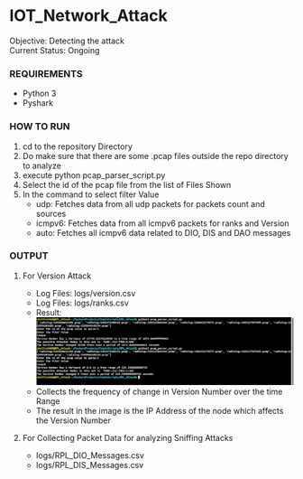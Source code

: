# IOT_Network_Attack
Objective: Detecting the attack  
Current Status: Ongoing

### REQUIREMENTS

- Python 3
- Pyshark

### HOW TO RUN

1. cd to the repository Directory
2. Do make sure that there are some .pcap files outside the repo directory to analyze
3. execute python pcap_parser_script.py
4. Select the id of the pcap file from the list of Files Shown
5. In the command to select filter Value
    - udp: Fetches data from all udp packets for packets count and sources
    - icmpv6: Fetches data from all icmpv6 packets for ranks and Version
    - auto: Fetches all icmpv6 data related to DIO, DIS and DAO messages


### OUTPUT

1. For Version Attack
    - Log Files: logs/version.csv
    - Log Files: logs/ranks.csv
    - Result: ![Image of output](images/version_att_detection.png?raw=true)
    - Collects the frequency of change in Version Number over the time Range
    - The result in the image is the IP Address of the node which affects the Version Number

2. For Collecting Packet Data for analyzing Sniffing Attacks
    - logs/RPL_DIO_Messages.csv
    - logs/RPL_DIS_Messages.csv
